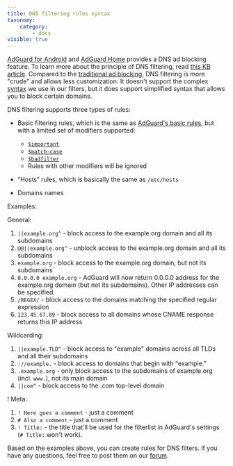 ```yaml
---
title: DNS filtering rules syntax
taxonomy:
    category:
        - docs
visible: true
---
```



[AdGuard for Android](https://kb.adguard.com/android) and [AdGuard Home](https://kb.adguard.com/home) provides a DNS ad blocking feature. To learn more about the principle of DNS filtering, read [this KB article](https://kb.adguard.com/general/dns-filtering-android). Compared to the [traditional ad blocking](https://kb.adguard.com/general/how-ad-blocking-works), DNS filtering is more "crude" and allows less customization. It doesn't support the complex [syntax](https://kb.adguard.com/general/how-to-create-your-own-ad-filters) we use in our filters, but it does support simplified syntax that allows you to block certain domains.

DNS filtering supports three types of rules:

* Basic filtering rules, which is the same as [AdGuard's basic rules](https://kb.adguard.com/general/how-to-create-your-own-ad-filters#basic-rules), but with a limited set of modifiers supported:

    * [`$important`](https://kb.adguard.com/general/how-to-create-your-own-ad-filters#important-modifier)
    * [`$match-case`](https://kb.adguard.com/general/how-to-create-your-own-ad-filters#match-case-modifier)
    * [`$badfilter`](https://kb.adguard.com/general/how-to-create-your-own-ad-filters#badfilter-modifier)
    * Rules with other modifiers will be ignored

* “Hosts” rules, which is basically the same as `/etc/hosts` <br>
* Domains names

Examples:

General:
1. `||example.org^` - block access to the example.org domain and all its subdomains
2. `@@||example.org^` - unblock access to the example.org domain and all its subdomains
3. `example.org` - block access to the example.org domain, but not its subdomains
4. `0.0.0.0 example.org` - AdGuard will now return 0.0.0.0 address for the example.org domain (but not its subdomains). Other IP addresses can be specified.
5. `/REGEX/` - block access to the domains matching the specified regular expression
6. `123.45.67.89` - block access to all domains whose CNAME response returns this IP address

Wildcarding:
1. `||example.TLD^` - block access to "example" domains across all TLDs and all their subdomains
2. `://example.` - block access to domains that begin with "example."
3. `.example.org` - only block access to the subdomains of example.org (incl. `www.`), not its main domain
4. `||com^` - block access to the .com top-level domain

! Meta:
1. `! Here goes a comment` - just a comment
2. `# Also a comment` - just a comment
3. `! Title:` - the title that'll be used for the filterlist in AdGuard's settings (`# Title:` won't work).

Based on the examples above, you can create rules for DNS filters. If you have any questions, feel free to post them on our [forum](https://forum.adguard.com/index.php?forums/69/).

